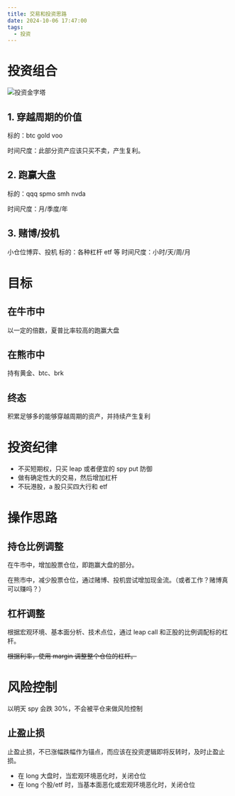 ```yaml
---
title: 交易和投资思路
date: 2024-10-06 17:47:00
tags:
  - 投资
---
```


# 投资组合

![投资金字塔](images/invest_pyramid.png)

<!-- more -->

## 1. 穿越周期的价值

标的：btc gold voo

时间尺度：此部分资产应该只买不卖，产生复利。

## 2. 跑赢大盘

标的：qqq spmo smh nvda

时间尺度：月/季度/年

## 3. 赌博/投机

小仓位博弈、投机
标的：各种杠杆 etf 等
时间尺度：小时/天/周/月

# 目标

## 在牛市中

以一定的倍数，夏普比率较高的跑赢大盘

## 在熊市中

持有黄金、btc、brk

## 终态

积累足够多的能够穿越周期的资产，并持续产生复利

# 投资纪律

- 不买短期权，只买 leap 或者便宜的 spy put 防御
- 做有确定性大的交易，然后增加杠杆
- 不玩港股，a 股只买四大行和 etf

# 操作思路

## 持仓比例调整

在牛市中，增加股票仓位，即跑赢大盘的部分。

在熊市中，减少股票仓位，通过赌博、投机尝试增加现金流。（或者工作？赌博真可以赚吗？）

## 杠杆调整

根据宏观环境、基本面分析、技术点位，通过 leap call 和正股的比例调配标的杠杆。

~~根据利率，使用 margin 调整整个仓位的杠杆。~~

# 风险控制

以明天 spy 会跌 30%，不会被平仓来做风险控制

## 止盈止损

止盈止损，不已涨幅跌幅作为锚点，而应该在投资逻辑即将反转时，及时止盈止损。

- 在 long 大盘时，当宏观环境恶化时，关闭仓位
- 在 long 个股/etf 时，当基本面恶化或宏观环境恶化时，关闭仓位
